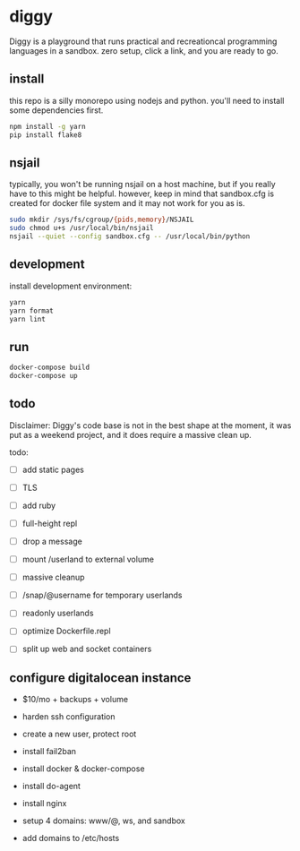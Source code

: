 # diggy

Diggy is a playground that runs practical and recreationcal
programming languages in a sandbox. zero setup, click a link, and you
are ready to go.

## install

this repo is a silly monorepo using nodejs and python. you'll need
to install some dependencies first.

```bash
npm install -g yarn
pip install flake8
```

## nsjail

typically, you won't be running nsjail on a host machine, but if you
really have to this might be helpful. however, keep in mind that
sandbox.cfg is created for docker file system and it may not work for
you as is.

```bash
sudo mkdir /sys/fs/cgroup/{pids,memory}/NSJAIL
sudo chmod u+s /usr/local/bin/nsjail
nsjail --quiet --config sandbox.cfg -- /usr/local/bin/python
```

## development

install development environment:

```bash
yarn
yarn format
yarn lint
```

## run

```bash
docker-compose build
docker-compose up
```

## todo

Disclaimer: Diggy's code base is not in the best shape at the moment,
it was put as a weekend project, and it does require a massive clean
up.

todo:
  - [ ] add static pages
  - [ ] TLS
  - [ ] add ruby
  - [ ] full-height repl
  - [ ] drop a message
  - [ ] mount /userland to external volume

  - [ ] massive cleanup
  - [ ] /snap/@username for temporary userlands
  - [ ] readonly userlands
  - [ ] optimize Dockerfile.repl
  - [ ] split up web and socket containers

## configure digitalocean instance

- $10/mo + backups + volume
- harden ssh configuration
- create a new user, protect root
- install fail2ban
- install docker & docker-compose
- install do-agent
- install nginx

- setup 4 domains: www/@, ws, and sandbox
- add domains to /etc/hosts
